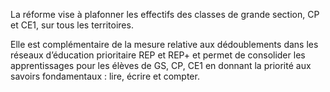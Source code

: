 <p>
  <span id="brief">
    La réforme vise à plafonner les effectifs des classes de grande section, CP et CE1, sur tous les  territoires.
	</span>
</p>
<p>
  Elle est complémentaire de la mesure relative aux dédoublements dans les réseaux d’éducation prioritaire REP et REP+ et permet de consolider les apprentissages pour les élèves de GS, CP, CE1 en donnant la priorité aux savoirs fondamentaux : lire, écrire et compter.
</p>
